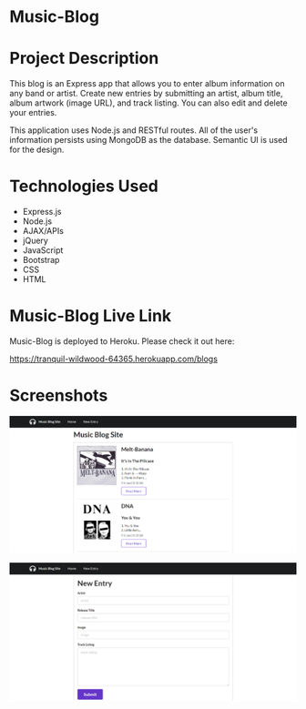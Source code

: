 # Music-Blog

# Project Description

This blog is an Express app that allows you to enter album information on any band or artist. Create new entries by submitting an artist, album title, album artwork (image URL), and track listing. You can also edit and delete your entries.

This application uses Node.js and RESTful routes. All of the user's information persists using MongoDB as the database. Semantic UI is used for the design.

# Technologies Used

* Express.js
* Node.js
* AJAX/APIs
* jQuery
* JavaScript
* Bootstrap
* CSS
* HTML

# Music-Blog Live Link

Music-Blog is deployed to Heroku. Please check it out here:

https://tranquil-wildwood-64365.herokuapp.com/blogs

# Screenshots

![Screenshot 01](screenshots/music-blog-screenshot01.png "Home Page")

![Screenshot 02](screenshots/music-blog-screenshot02.png "New Entry Page")
